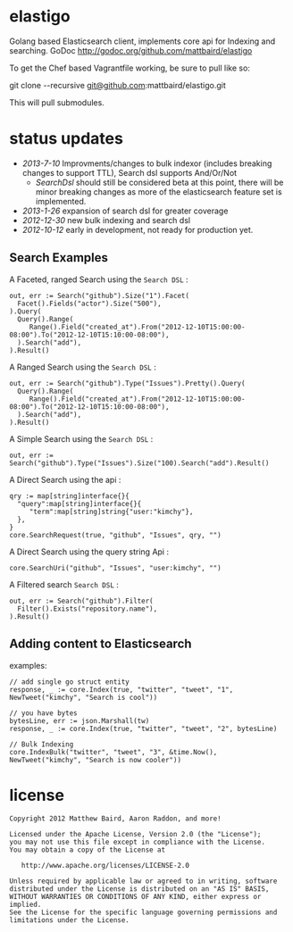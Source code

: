 elastigo
========

Golang based Elasticsearch client, implements core api for Indexing and searching.   GoDoc http://godoc.org/github.com/mattbaird/elastigo

To get the Chef based Vagrantfile working, be sure to pull like so: 

git clone --recursive git@github.com:mattbaird/elastigo.git

This will pull submodules.

status updates
========================

* *2013-7-10* Improvments/changes to bulk indexor (includes breaking changes to support TTL), 
         Search dsl supports And/Or/Not   
    * *SearchDsl* should still be considered beta at this 
         point, there will be minor breaking changes as more of the 
         elasticsearch feature set is implemented.
* *2013-1-26* expansion of search dsl for greater coverage
* *2012-12-30* new bulk indexing and search dsl
* *2012-10-12* early in development, not ready for production yet.



Search Examples
-------------------------

A Faceted, ranged Search using the `Search DSL` :

    out, err := Search("github").Size("1").Facet(
      Facet().Fields("actor").Size("500"),
    ).Query(
      Query().Range(
         Range().Field("created_at").From("2012-12-10T15:00:00-08:00").To("2012-12-10T15:10:00-08:00"),
      ).Search("add"),
    ).Result()
   
A Ranged Search using the `Search DSL` :
   
    out, err := Search("github").Type("Issues").Pretty().Query(
      Query().Range(
         Range().Field("created_at").From("2012-12-10T15:00:00-08:00").To("2012-12-10T15:10:00-08:00"),
      ).Search("add"),
    ).Result()
   
A Simple Search using the `Search DSL` :

    out, err := Search("github").Type("Issues").Size("100).Search("add").Result()


A Direct Search using the api :
   
    qry := map[string]interface{}{
      "query":map[string]interface{}{
         "term":map[string]string{"user:"kimchy"},
      },
    }
    core.SearchRequest(true, "github", "Issues", qry, "")

A Direct Search using the query string Api :
   
    core.SearchUri("github", "Issues", "user:kimchy", "")

A Filtered search `Search DSL` :
   
    out, err := Search("github").Filter(
      Filter().Exists("repository.name"),
    ).Result()


Adding content to Elasticsearch
----------------------------------------------

examples:
    
    // add single go struct entity
    response, _ := core.Index(true, "twitter", "tweet", "1", NewTweet("kimchy", "Search is cool"))

    // you have bytes
    bytesLine, err := json.Marshall(tw)
    response, _ := core.Index(true, "twitter", "tweet", "2", bytesLine)

    // Bulk Indexing 
    core.IndexBulk("twitter", "tweet", "3", &time.Now(), NewTweet("kimchy", "Search is now cooler"))


license
=======
    Copyright 2012 Matthew Baird, Aaron Raddon, and more!

    Licensed under the Apache License, Version 2.0 (the "License");
    you may not use this file except in compliance with the License.
    You may obtain a copy of the License at

       http://www.apache.org/licenses/LICENSE-2.0

    Unless required by applicable law or agreed to in writing, software
    distributed under the License is distributed on an "AS IS" BASIS,
    WITHOUT WARRANTIES OR CONDITIONS OF ANY KIND, either express or implied.
    See the License for the specific language governing permissions and
    limitations under the License.
